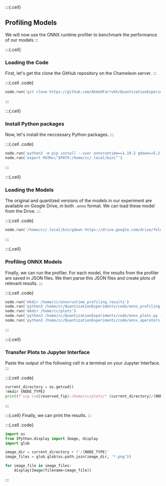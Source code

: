 :::{.cell}
## Profiling Models
We will now use the ONNX runtime profiler to benchmark the performance of our models 
:::

:::{.cell}
### Loading the Code
First, let's get the clone the GitHub repository on the Chameleon server.
:::

:::{.cell .code}
```python
node.run('git clone https://github.com/AhmedFarrukh/QuantizationExperiments.git')
```
:::

:::{.cell}
### Install Python packages
Now, let's install the neccessary Python packages.
:::

:::{.cell .code}
```python
node.run('python3 -m pip install --user onnxruntime==1.19.2 gdown==5.2.0 matplotlib==3.7.5')
node.run('export PATH=\"$PATH:/home/cc/.local/bin\"')
```
:::

:::{.cell}
### Loading the Models
The original and quantized versions of the models in our experiment are available on Google Drive, in both `.onnx` format. We can load these model from the Drive.
:::

:::{.cell .code}
```python
node.run('/home/cc/.local/bin/gdown https://drive.google.com/drive/folders/1YD2eW0557lorRmmP5izPiVf5anjdFgdc?usp=drive_link -O /home/cc/onnx_models --folder')
```
:::


:::{.cell}
### Profiling ONNX Models 
Finally, we can run the profiler. For each model, the results from the profiler are saved in JSON files. We then parse this JSON files and create plots of relevant results.
:::

:::{.cell .code}
```python
node.run('mkdir /home/cc/onnxruntime_profiling_results')
node.run('python3 /home/cc/QuantizationExperiments/code/onnx_profiling.py  --onnx_dir=/home/cc/onnx_models --results_dir=/home/cc/onnxruntime_profiling_results --num_repetitions=10')
node.run('mkdir /home/cc/plots')
node.run('python3 /home/cc/QuantizationExperiments/code/onnx_plots.py --onnx_dir=/home/cc/onnxruntime_profiling_results --save_dir=/home/cc/plots --num_repetitions=10')
node.run('python3 /home/cc/QuantizationExperiments/code/onnx_operators.py --model=ResNet50 --orig_result_format=/home/cc/onnxruntime_profiling_results/onnx_ResNet50_profiling --quant_result_format=/home/cc/onnxruntime_profiling_results/onnx_ResNet50_quant_profiling --num_repetitions=10 --output_name=/home/cc/plots/ResNet50_OperatorLevel')
```
:::

:::{.cell}
### Transfer Plots to Jupyter Interface 
Paste the output of the following cell in a terminal on your Jupyter Interface.
:::

:::{.cell .code}
```python
current_directory = os.getcwd()
!mkdir {NODE_TYPE}
print(f'scp cc@{reserved_fip}:/home/cc/plots/* {current_directory}/{NODE_TYPE}')

```
:::

:::{.cell}
Finally, we can print the results.
:::

:::{.cell .code}
```python
import os
from IPython.display import Image, display
import glob

image_dir = current_directory + f'/{NODE_TYPE}' 
image_files = glob.glob(os.path.join(image_dir, '*.png'))

for image_file in image_files:
    display(Image(filename=image_file))

```
:::
